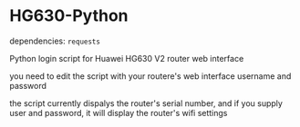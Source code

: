 # HG630-Python

dependencies: `requests`

Python login script for Huawei HG630 V2 router web interface


you need to edit the script with your routere's web interface username and password

the script currently dispalys the router's serial number, and if you supply user and password, it will display the router's wifi settings
